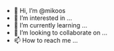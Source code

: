- 👋 Hi, I’m @mikoos
- 👀 I’m interested in ...
- 🌱 I’m currently learning ...
- 💞️ I’m looking to collaborate on ...
- 📫 How to reach me ...

<!---
mikoos/mikoos is a ✨ special ✨ repository because its `README.md` (this file) appears on your GitHub profile.
You can click the Preview link to take a look at your changes.
--->
